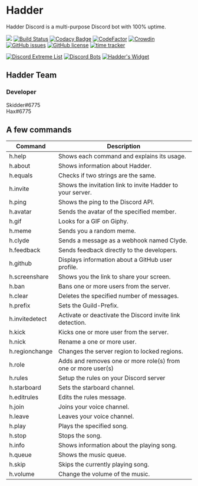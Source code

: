 # Hadder

Hadder Discord is a multi-purpose Discord bot with 100% uptime.

<a href="https://discord.gg/58My2dM"><img src="https://discordapp.com/api/guilds/448554629282922527/embed.png"/></a>
[![Build Status](https://github.com/BigBotNetwork/Hadder/workflows/Hadder/badge.svg)](https://github.com/BigBotNetwork/Hadder)
[![Codacy Badge](https://api.codacy.com/project/badge/Grade/ddb8cb7ec85f467caa691c175e1f01b5)](https://www.codacy.com/gh/BigBotNetwork/Hadder?utm_source=github.com&amp;utm_medium=referral&amp;utm_content=BigBotNetwork/Hadder&amp;utm_campaign=Badge_Grade)
[![CodeFactor](https://www.codefactor.io/repository/github/bigbotnetwork/hadder/badge)](https://www.codefactor.io/repository/github/bigbotnetwork/hadder)
[![Crowdin](https://badges.crowdin.net/e/bc0babde730eb3eada34778502a31b03/localized.svg)](https://bbn.crowdin.com/hadder)
[![GitHub issues](https://img.shields.io/github/issues/BigBotNetwork/Hadder)](https://github.com/BigBotNetwork/Hadder/issues)
[![GitHub license](https://img.shields.io/github/license/BigBotNetwork/Hadder)](https://github.com/BigBotNetwork/Hadder/blob/master/LICENSE)
[![time tracker](https://wakatime.com/badge/github/BigBotNetwork/Hadder.svg)](https://wakatime.com/badge/github/BigBotNetwork/Hadder)

[![Discord Extreme List](https://api.discordextremelist.xyz/v1/bot/637002314162372639/widget)](https://discordextremelist.xyz/bots/Hadder)
[![Discord Bots](https://top.gg/api/widget/637002314162372639.svg)](https://top.gg/bot/637002314162372639)
[![Hadder's Widget](https://api.botlist.space/widget/637002314162372639/2 "Hadder's Widget")](https://botlist.space/bot/637002314162372639?utm_source=bls&utm_medium=widget&utm_campaign=637002314162372639)

## Hadder Team
### Developer
Skidder#6775 <br>
Hax#6775

## A few commands
| **Command**    | **Description**                                               |
|----------------|---------------------------------------------------------------|
| h.help         | Shows each command and explains its usage.                    |
| h.about        | Shows information about Hadder.                               |
| h.equals       | Checks if two strings are the same.                           |
| h.invite       | Shows the invitation link to invite Hadder to your server.    |
| h.ping         | Shows the ping to the Discord API.                            |
| h.avatar       | Sends the avatar of the specified member.                     |
| h.gif          | Looks for a GIF on Giphy.                                     |
| h.meme         | Sends you a random meme.                                      |
| h.clyde        | Sends a message as a webhook named Clyde.                     |
| h.feedback     | Sends feedback directly to the developers.                    |
| h.github       | Displays information about a GitHub user profile.             |
| h.screenshare  | Shows you the link to share your screen.                      |
| h.ban          | Bans one or more users from the server.                       |
| h.clear        | Deletes the specified number of messages.                     |
| h.prefix       | Sets the Guild-Prefix.                                        |
| h.invitedetect | Activate or deactivate the Discord invite link detection.     |
| h.kick         | Kicks one or more user from the server.                       |
| h.nick         | Rename a one or more user.                                    |
| h.regionchange | Changes the server region to locked regions.                  |
| h.role         | Adds and removes one or more role(s) from one or more user(s) |
| h.rules        | Setup the rules on your Discord server                        |
| h.starboard    | Sets the starboard channel.                                   |
| h.editrules    | Edits the rules message.                                      |
| h.join         | Joins your voice channel.                                     |
| h.leave        | Leaves your voice channel.                                    |
| h.play         | Plays the specified song.                                     |
| h.stop         | Stops the song.                                               |
| h.info         | Shows information about the playing song.                     |
| h.queue        | Shows the music queue.                                        |
| h.skip         | Skips the currently playing song.                             |
| h.volume       | Change the volume of the music.                               |
